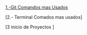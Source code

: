 [1.-Git Comandos mas Usados](../informacion/git_comandos.pdf)

[2.- Terminal Comados mas usados]

[3 inicio de Proyectos ]
